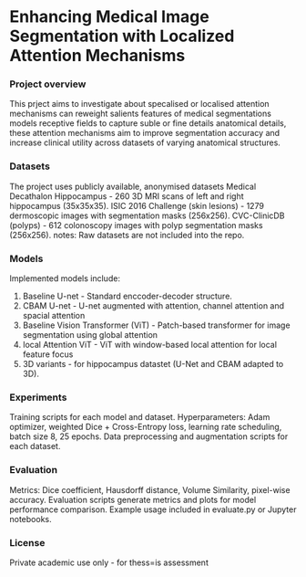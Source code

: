 # Enhancing Medical Image Segmentation with Localized Attention Mechanisms

### Project overview 
This prject aims to investigate about specalised or localised attention mechanisms can reweight salients features of medical segmentations models receptive fields to capture suble or fine details 
anatomical details, these attention mechanisms aim to improve segmentation accuracy and increase clinical utility across datasets of varying anatomical structures.

### Datasets 
The project uses publicly available, anonymised datasets
Medical Decathalon Hippocampus - 260 3D MRI scans of left and right hippocampus (35x35x35).
ISIC 2016 Challenge (skin lesions) - 1279 dermoscopic images with segmentation masks (256x256).
CVC-ClinicDB (polyps) - 612 colonoscopy images with polyp segmentation masks (256x256).
notes: Raw datasets are not included into the repo.

### Models
Implemented models include:
1. Baseline U-net - Standard enccoder-decoder structure.
2. CBAM U-net - U-net augmented with attention, channel attention and spacial attention
3. Baseline Vision Transformer (ViT) - Patch-based transformer for image segmentation using global attention
4. local Attention ViT - ViT with window-based local attention for local feature focus
5. 3D variants - for hippocampus datastet (U-Net and CBAM adapted to 3D).

### Experiments

Training scripts for each model and dataset.
Hyperparameters: Adam optimizer, weighted Dice + Cross-Entropy loss, learning rate scheduling, batch size 8, 25 epochs.
Data preprocessing and augmentation scripts for each dataset.

### Evaluation
Metrics: Dice coefficient, Hausdorff distance, Volume Similarity, pixel-wise accuracy.
Evaluation scripts generate metrics and plots for model performance comparison.
Example usage included in evaluate.py or Jupyter notebooks.

### License 
Private academic use only - for thess=is assessment
